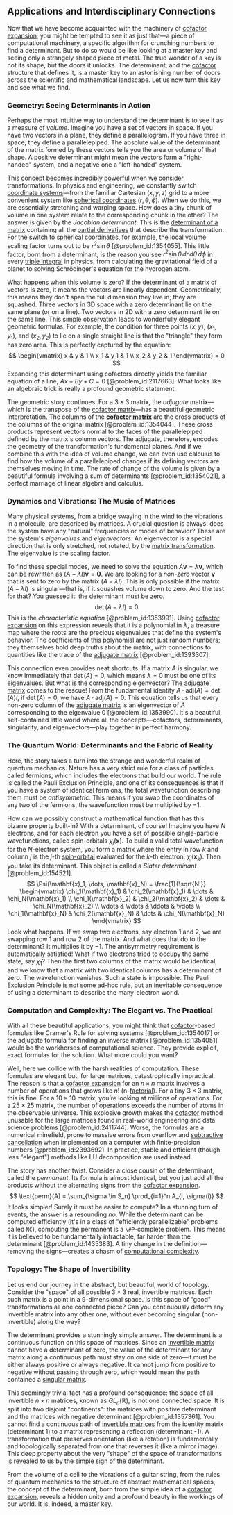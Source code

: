 ## Applications and Interdisciplinary Connections

Now that we have become acquainted with the machinery of [cofactor expansion](@article_id:150428), you might be tempted to see it as just that—a piece of computational machinery, a specific algorithm for crunching numbers to find a determinant. But to do so would be like looking at a master key and seeing only a strangely shaped piece of metal. The true wonder of a key is not its shape, but the doors it unlocks. The determinant, and the [cofactor](@article_id:199730) structure that defines it, is a master key to an astonishing number of doors across the scientific and mathematical landscape. Let us now turn this key and see what we find.

### Geometry: Seeing Determinants in Action

Perhaps the most intuitive way to understand the determinant is to see it as a measure of *volume*. Imagine you have a set of vectors in space. If you have two vectors in a plane, they define a parallelogram. If you have three in space, they define a parallelepiped. The absolute value of the determinant of the matrix formed by these vectors tells you the area or volume of that shape. A positive determinant might mean the vectors form a "right-handed" system, and a negative one a "left-handed" system.

This concept becomes incredibly powerful when we consider transformations. In physics and engineering, we constantly switch [coordinate systems](@article_id:148772)—from the familiar Cartesian $(x,y,z)$ grid to a more convenient system like [spherical coordinates](@article_id:145560) $(r, \theta, \phi)$. When we do this, we are essentially stretching and warping space. How does a tiny chunk of volume in one system relate to the corresponding chunk in the other? The answer is given by the *Jacobian determinant*. This is the [determinant of a matrix](@article_id:147704) containing all the [partial derivatives](@article_id:145786) that describe the transformation. For the switch to spherical coordinates, for example, the local volume scaling factor turns out to be $r^2 \sin\theta$ [@problem_id:1354055]. This little factor, born from a determinant, is the reason you see $r^2 \sin\theta \, dr \, d\theta \, d\phi$ in every [triple integral](@article_id:182837) in physics, from calculating the gravitational field of a planet to solving Schrödinger's equation for the hydrogen atom.

What happens when this volume is zero? If the determinant of a matrix of vectors is zero, it means the vectors are linearly dependent. Geometrically, this means they don't span the full dimension they live in; they are squashed. Three vectors in 3D space with a zero determinant lie on the same plane (or on a line). Two vectors in 2D with a zero determinant lie on the same line. This simple observation leads to wonderfully elegant geometric formulas. For example, the condition for three points $(x,y)$, $(x_1, y_1)$, and $(x_2, y_2)$ to lie on a single straight line is that the "triangle" they form has zero area. This is perfectly captured by the equation:
$$
\begin{vmatrix} x & y & 1 \\ x_1 & y_1 & 1 \\ x_2 & y_2 & 1 \end{vmatrix} = 0
$$
Expanding this determinant using cofactors directly yields the familiar equation of a line, $Ax + By + C = 0$ [@problem_id:2117663]. What looks like an algebraic trick is really a profound geometric statement.

The geometric story continues. For a $3 \times 3$ matrix, the *adjugate* matrix—which is the transpose of the [cofactor matrix](@article_id:153674)—has a beautiful geometric interpretation. The columns of the **[cofactor matrix](@article_id:153674)** are the cross products of the columns of the original matrix [@problem_id:1354044]. These cross products represent vectors normal to the faces of the parallelepiped defined by the matrix's column vectors. The adjugate, therefore, encodes the geometry of the transformation's fundamental planes. And if we combine this with the idea of volume change, we can even use calculus to find how the volume of a parallelepiped changes if its defining vectors are themselves moving in time. The rate of change of the volume is given by a beautiful formula involving a sum of determinants [@problem_id:1354021], a perfect marriage of linear algebra and calculus.

### Dynamics and Vibrations: The Music of Matrices

Many physical systems, from a bridge swaying in the wind to the vibrations in a molecule, are described by matrices. A crucial question is always: does the system have any "natural" frequencies or modes of behavior? These are the system's *eigenvalues* and *eigenvectors*. An eigenvector is a special direction that is only stretched, not rotated, by the [matrix transformation](@article_id:151128). The eigenvalue is the scaling factor.

To find these special modes, we need to solve the equation $A\mathbf{v} = \lambda\mathbf{v}$, which can be rewritten as $(A - \lambda I)\mathbf{v} = \mathbf{0}$. We are looking for a *non-zero* vector $\mathbf{v}$ that is sent to zero by the matrix $(A - \lambda I)$. This is only possible if the matrix $(A - \lambda I)$ is singular—that is, if it squashes volume down to zero. And the test for that? You guessed it: the determinant must be zero.
$$
\det(A - \lambda I) = 0
$$
This is the *characteristic equation* [@problem_id:1353991]. Using [cofactor expansion](@article_id:150428) on this expression reveals that it is a polynomial in $\lambda$, a treasure map where the roots are the precious eigenvalues that define the system's behavior. The coefficients of this polynomial are not just random numbers; they themselves hold deep truths about the matrix, with connections to quantities like the trace of the [adjugate matrix](@article_id:155111) [@problem_id:1393307].

This connection even provides neat shortcuts. If a matrix $A$ is singular, we know immediately that $\det(A) = 0$, which means $\lambda=0$ must be one of its eigenvalues. But what is the corresponding eigenvector? The [adjugate matrix](@article_id:155111) comes to the rescue! From the fundamental identity $A \cdot \text{adj}(A) = \det(A)I$, if $\det(A) = 0$, we have $A \cdot \text{adj}(A) = 0$. This equation tells us that every non-zero column of the [adjugate matrix](@article_id:155111) is an eigenvector of $A$ corresponding to the eigenvalue $0$ [@problem_id:1353990]. It's a beautiful, self-contained little world where all the concepts—cofactors, determinants, singularity, and eigenvectors—play together in perfect harmony.

### The Quantum World: Determinants and the Fabric of Reality

Here, the story takes a turn into the strange and wonderful realm of quantum mechanics. Nature has a very strict rule for a class of particles called fermions, which includes the electrons that build our world. The rule is called the Pauli Exclusion Principle, and one of its consequences is that if you have a system of identical fermions, the total wavefunction describing them must be *antisymmetric*. This means if you swap the coordinates of any two of the fermions, the wavefunction must be multiplied by $-1$.

How can we possibly construct a mathematical function that has this bizarre property built-in? With a determinant, of course! Imagine you have $N$ electrons, and for each electron you have a set of possible single-particle wavefunctions, called spin-orbitals $\chi_j(\mathbf{x})$. To build a valid total wavefunction for the $N$-electron system, you form a matrix where the entry in row $k$ and column $j$ is the $j$-th [spin-orbital](@article_id:273538) evaluated for the $k$-th electron, $\chi_j(\mathbf{x}_k)$. Then you take its determinant. This object is called a *Slater determinant* [@problem_id:154521].
$$
\Psi(\mathbf{x}_1, \dots, \mathbf{x}_N) = \frac{1}{\sqrt{N!}}
\begin{vmatrix}
\chi_1(\mathbf{x}_1) & \chi_2(\mathbf{x}_1) & \dots & \chi_N(\mathbf{x}_1) \\
\chi_1(\mathbf{x}_2) & \chi_2(\mathbf{x}_2) & \dots & \chi_N(\mathbf{x}_2) \\
\vdots & \vdots & \ddots & \vdots \\
\chi_1(\mathbf{x}_N) & \chi_2(\mathbf{x}_N) & \dots & \chi_N(\mathbf{x}_N)
\end{vmatrix}
$$
Look what happens. If we swap two electrons, say electron 1 and 2, we are swapping row 1 and row 2 of the matrix. And what does that do to the determinant? It multiplies it by $-1$. The antisymmetry requirement is automatically satisfied! What if two electrons tried to occupy the same state, say $\chi_1$? Then the first two columns of the matrix would be identical, and we know that a matrix with two identical columns has a determinant of zero. The wavefunction vanishes. Such a state is impossible. The Pauli Exclusion Principle is not some ad-hoc rule, but an inevitable consequence of using a determinant to describe the many-electron world.

### Computation and Complexity: The Elegant vs. The Practical

With all these beautiful applications, you might think that [cofactor](@article_id:199730)-based formulas like Cramer's Rule for solving systems [@problem_id:1354017] or the adjugate formula for finding an inverse matrix [@problem_id:1354051] would be the workhorses of computational science. They provide explicit, exact formulas for the solution. What more could you want?

Well, here we collide with the harsh realities of computation. These formulas are elegant but, for large matrices, catastrophically impractical. The reason is that a [cofactor expansion](@article_id:150428) for an $n \times n$ matrix involves a number of operations that grows like $n!$ (n-[factorial](@article_id:266143)). For a tiny $3 \times 3$ matrix, this is fine. For a $10 \times 10$ matrix, you’re looking at millions of operations. For a $25 \times 25$ matrix, the number of operations exceeds the number of atoms in the observable universe. This explosive growth makes the [cofactor](@article_id:199730) method unusable for the large matrices found in real-world engineering and data science problems [@problem_id:2411744]. Worse, the formulas are a numerical minefield, prone to massive errors from overflow and [subtractive cancellation](@article_id:171511) when implemented on a computer with finite-precision numbers [@problem_id:2393692]. In practice, stable and efficient (though less "elegant") methods like LU decomposition are used instead.

The story has another twist. Consider a close cousin of the determinant, called the *permanent*. Its formula is almost identical, but you just add all the products without the alternating signs from the [cofactor expansion](@article_id:150428).
$$
\text{perm}(A) = \sum_{\sigma \in S_n} \prod_{i=1}^n A_{i, \sigma(i)}
$$
It looks simpler! Surely it must be easier to compute? In a stunning turn of events, the answer is a resounding *no*. While the determinant can be computed efficiently (it's in a class of "efficiently parallelizable" problems called `NC`), computing the permanent is a `\#P`-complete problem. This means it is believed to be fundamentally intractable, far harder than the determinant [@problem_id:1435383]. A tiny change in the definition—removing the signs—creates a chasm of [computational complexity](@article_id:146564).

### Topology: The Shape of Invertibility

Let us end our journey in the abstract, but beautiful, world of topology. Consider the "space" of all possible $3 \times 3$ real, invertible matrices. Each such matrix is a point in a 9-dimensional space. Is this space of "good" transformations all one connected piece? Can you continuously deform any invertible matrix into any other one, without ever becoming singular (non-invertible) along the way?

The determinant provides a stunningly simple answer. The determinant is a continuous function on this space of matrices. Since an [invertible matrix](@article_id:141557) cannot have a determinant of zero, the value of the determinant for any matrix along a continuous path must stay on one side of zero—it must be either always positive or always negative. It cannot jump from positive to negative without passing through zero, which would mean the path contained a [singular matrix](@article_id:147607).

This seemingly trivial fact has a profound consequence: the space of all invertible $n \times n$ matrices, known as $GL_n(\mathbb{R})$, is not one connected space. It is split into two disjoint "continents": the matrices with positive determinant and the matrices with negative determinant [@problem_id:1357361]. You cannot find a continuous path of [invertible matrices](@article_id:149275) from the identity matrix (determinant 1) to a matrix representing a reflection (determinant -1). A transformation that preserves orientation (like a rotation) is fundamentally and topologically separated from one that reverses it (like a mirror image). This deep property about the very "shape" of the space of transformations is revealed to us by the simple sign of the determinant.

From the volume of a cell to the vibrations of a guitar string, from the rules of quantum mechanics to the structure of abstract mathematical spaces, the concept of the determinant, born from the simple idea of a [cofactor expansion](@article_id:150428), reveals a hidden unity and a profound beauty in the workings of our world. It is, indeed, a master key.